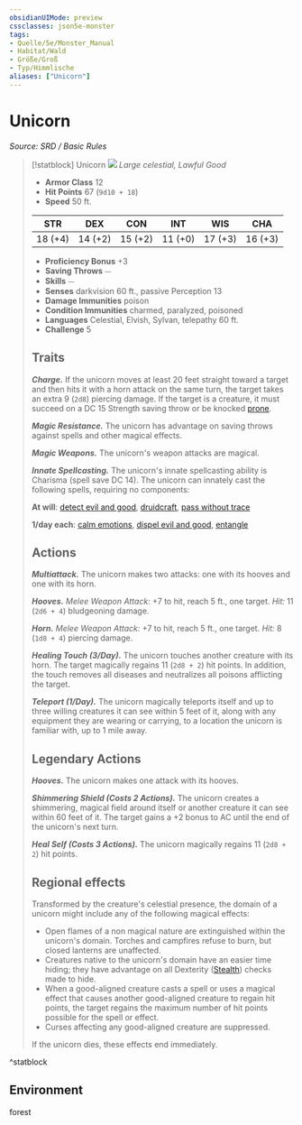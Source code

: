 ```yaml
---
obsidianUIMode: preview
cssclasses: json5e-monster
tags:
- Quelle/5e/Monster_Manual
- Habitat/Wald
- Größe/Groß
- Typ/Himmlische
aliases: ["Unicorn"]
---
```

# Unicorn
*Source: SRD / Basic Rules*  

> [!statblock] Unicorn
> ![](compendium/bestiary/celestial/token/unicorn.png#token)
> *Large celestial, Lawful Good*
> 
> - **Armor Class** 12 
> - **Hit Points** 67 (`9d10 + 18`)
> - **Speed** 50 ft.
> 
> |STR|DEX|CON|INT|WIS|CHA|
> |:---:|:---:|:---:|:---:|:---:|:---:|
> |18 (+4)|14 (+2)|15 (+2)|11 (+0)|17 (+3)|16 (+3)|
> 
> - **Proficiency Bonus** +3
> - **Saving Throws** ⏤
> - **Skills** ⏤
> - **Senses** darkvision 60 ft., passive Perception 13
> - **Damage Immunities** poison
> - **Condition Immunities** charmed, paralyzed, poisoned
> - **Languages** Celestial, Elvish, Sylvan, telepathy 60 ft.
> - **Challenge** 5
> 
> ## Traits
> 
> ***Charge.*** If the unicorn moves at least 20 feet straight toward a target and then hits it with a horn attack on the same turn, the target takes an extra 9 (`2d8`) piercing damage. If the target is a creature, it must succeed on a DC 15 Strength saving throw or be knocked [prone](rules/conditions.md#prone).
> 
> ***Magic Resistance.*** The unicorn has advantage on saving throws against spells and other magical effects.
> 
> ***Magic Weapons.*** The unicorn's weapon attacks are magical.
> 
> ***Innate Spellcasting.*** The unicorn's innate spellcasting ability is Charisma (spell save DC 14). The unicorn can innately cast the following spells, requiring no components:
> 
> **At will**: [detect evil and good](compendium/spells/detect-evil-and-good.md), [druidcraft](compendium/spells/druidcraft.md), [pass without trace](compendium/spells/pass-without-trace.md)
> 
> **1/day each**: [calm emotions](compendium/spells/calm-emotions.md), [dispel evil and good](compendium/spells/dispel-evil-and-good.md), [entangle](compendium/spells/entangle.md)
> 
> ## Actions
> 
> ***Multiattack.*** The unicorn makes two attacks: one with its hooves and one with its horn.
> 
> ***Hooves.*** *Melee Weapon Attack:* +7 to hit, reach 5 ft., one target. *Hit:* 11 (`2d6 + 4`) bludgeoning damage.
> 
> ***Horn.*** *Melee Weapon Attack:* +7 to hit, reach 5 ft., one target. *Hit:* 8 (`1d8 + 4`) piercing damage.
> 
> ***Healing Touch (3/Day).*** The unicorn touches another creature with its horn. The target magically regains 11 (`2d8 + 2`) hit points. In addition, the touch removes all diseases and neutralizes all poisons afflicting the target.
> 
> ***Teleport (1/Day).*** The unicorn magically teleports itself and up to three willing creatures it can see within 5 feet of it, along with any equipment they are wearing or carrying, to a location the unicorn is familiar with, up to 1 mile away.
> 
> ## Legendary Actions
> 
> ***Hooves.*** The unicorn makes one attack with its hooves.
> 
> ***Shimmering Shield (Costs 2 Actions).*** The unicorn creates a shimmering, magical field around itself or another creature it can see within 60 feet of it. The target gains a +2 bonus to AC until the end of the unicorn's next turn.
> 
> ***Heal Self (Costs 3 Actions).*** The unicorn magically regains 11 (`2d8 + 2`) hit points.
> 
> ## Regional effects
> 
> Transformed by the creature's celestial presence, the domain of a unicorn might include any of the following magical effects:
> 
> - Open flames of a non magical nature are extinguished within the unicorn's domain. Torches and campfires refuse to burn, but closed lanterns are unaffected.  
> - Creatures native to the unicorn's domain have an easier time hiding; they have advantage on all Dexterity ([Stealth](rules/skills.md#Stealth)) checks made to hide.  
> - When a good-aligned creature casts a spell or uses a magical effect that causes another good-aligned creature to regain hit points, the target regains the maximum number of hit points possible for the spell or effect.  
> - Curses affecting any good-aligned creature are suppressed.  
> 
> If the unicorn dies, these effects end immediately.
^statblock

## Environment

forest